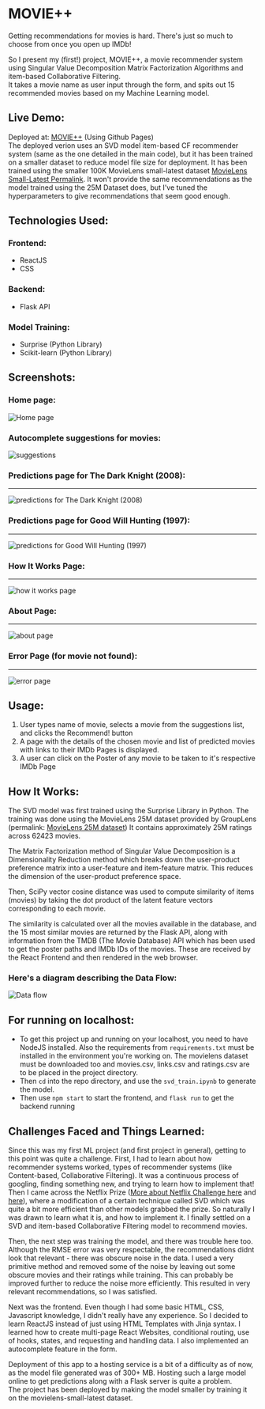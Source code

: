 MOVIE++ 
===

Getting recommendations for movies is hard. There's just so much to choose from once you open up IMDb!

So I present my (first!) project, MOVIE++, a movie recommender system using Singular Value Decomposition Matrix Factorization Algorithms and item-based Collaborative Filtering.  
It takes a movie name as user input through the form, and spits out 15 recommended movies based on my Machine Learning model.

## Live Demo:
Deployed at: [MOVIE++](https://techie5879.github.io/moviepp/) (Using Github Pages)  
The deployed verion uses an SVD model item-based CF recommender system (same as the one detailed in the main code), but it has been trained on a smaller dataset to reduce model file size for deployment. It has been trained using the smaller 100K MovieLens small-latest dataset [MovieLens Small-Latest Permalink](https://grouplens.org/datasets/movielens/latest/). It won't provide the same recommendations as the model trained using the 25M Dataset does, but I've tuned the hyperparameters to give recommendations that seem good enough.

## Technologies Used:

### Frontend:
- ReactJS
- CSS

### Backend:
- Flask API

### Model Training:
- Surprise (Python Library)
- Scikit-learn (Python Library)

## Screenshots:
### Home page:
![Home page](/images/home.png?raw=true "Home Page")
### Autocomplete suggestions for movies:

![suggestions](/images/suggestions.png?raw=true "Home Page_Suggestions")

### Predictions page for The Dark Knight (2008):
---
![predictions for The Dark Knight (2008)](/images/pred_TDK.png?raw=true "TDK")


### Predictions page for Good Will Hunting (1997):
---
![predictions for Good Will Hunting (1997)](/images/pred_GWH.png?raw=true "GWH")

### How It Works Page:
---
![how it works page](/images/how.png?raw=true "How It Works")

### About Page:
---
![about page](/images/about.png?raw=true "about")

### Error Page (for movie not found):
---
![error page](/images/apology.png?raw=true "apology")



## Usage:

1. User types name of movie, selects a movie from the suggestions list, and clicks the Recommend! button
2. A page with the details of the chosen movie and list of predicted movies with links to their IMDb Pages is displayed. 
3. A user can click on the Poster of any movie to be taken to it's respective IMDb Page

## How It Works: 

The SVD model was first trained using the Surprise Library in Python. The training was done using the MovieLens 25M dataset provided by GroupLens (permalink: [MovieLens 25M dataset](https://grouplens.org/datasets/movielens/25m/))
It contains approximately 25M ratings across 62423 movies.

The Matrix Factorization method of Singular Value Decomposition is a Dimensionality Reduction method which breaks down the user-product preference matrix into a user-feature and item-feature matrix. This reduces the dimension of the user-product preference space.

Then, SciPy vector cosine distance was used to compute similarity of items (movies) by taking the dot product of the latent feature vectors corresponding to each movie. 

The similarity is calculated over all the movies available in the database, and the 15 most similar movies are returned by the Flask API, along with information from the TMDB (The Movie Database) API which has been used to get the poster paths and IMDb IDs of the movies. These are received by the React Frontend and then rendered in the web browser.

### Here's a diagram describing the Data Flow:
![Data flow](/images/flow_data.png?raw=true "Flow of Data")

## For running on localhost:
- To get this project up and running on your localhost, you need to have NodeJS installed. Also the requirements from `requirements.txt` must be installed in the environment you're working on. The movielens dataset must be downloaded too and movies.csv, links.csv and ratings.csv are to be placed in the project directory.  
- Then `cd` into the repo directory, and use the `svd_train.ipynb` to generate the model.  
- Then use `npm start` to start the frontend, and `flask run` to get the backend running

## Challenges Faced and Things Learned: 
Since this was my first ML project (and first project in general), getting to this point was quite a challenge. First, I had to learn about how recommender systems worked, types of recommender systems (like Content-based, Collaborative Filtering). It was a continuous process of googling, finding something new, and trying to learn how to implement that! Then I came across the Netflix Prize ([More about Netflix Challenge here](https://en.wikipedia.org/wiki/Netflix_Prize) and [here](https://datajobs.com/data-science-repo/Recommender-Systems-[Netflix].pdf)), where a modification of a certain technique called SVD which was quite a bit more efficient than other models grabbed the prize. So naturally I was drawn to learn what it is, and how to implement it. I finally settled on a SVD and item-based Collaborative Filtering model to recommend movies.

Then, the next step was training the model, and there was trouble here too. Although the RMSE error was very respectable, the recommendations didnt look that relevant - there was obscure noise in the data. I used a very primitive method and removed some of the noise by leaving out some obscure movies and their ratings while training. This can probably be improved further to reduce the noise more efficiently. This resulted in very relevant recommendations, so I was satisfied.

Next was the frontend. Even though I had some basic HTML, CSS, Javascript knowledge, I didn't really have any experience. So I decided to learn ReactJS instead of just using HTML Templates with Jinja syntax. I learned how to create multi-page React Websites, conditional routing, use of hooks, states, and requesting and handling data. I also implemented an autocomplete feature in the form.

Deployment of this app to a hosting service is a bit of a difficulty as of now, as the model file generated was of 300+ MB. Hosting such a large model online to get predictions along with a Flask server is quite a problem.  
The project has been deployed by making the model smaller by training it on the movielens-small-latest dataset. 
